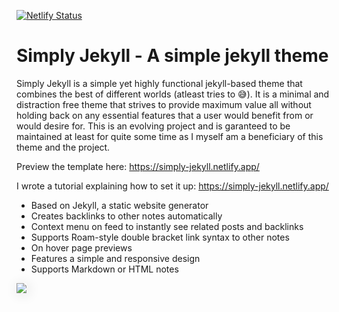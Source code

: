 [![Netlify Status](https://api.netlify.com/api/v1/badges/012e01cf-5700-481f-a612-6df1c28d016b/deploy-status)](https://app.netlify.com/sites/simply-jekyll/deploys)

# Simply Jekyll - A simple jekyll theme

Simply Jekyll is a simple yet highly functional jekyll-based theme that combines the best of different worlds (atleast tries to 😅). It is a minimal and distraction free theme that strives to provide maximum value all without holding back on any essential features that a user would benefit from or would desire for. This is an evolving project and is garanteed to be maintained at least for quite some time as I myself am a beneficiary of this theme and the project.

Preview the template here: https://simply-jekyll.netlify.app/

I wrote a tutorial explaining how to set it up: https://simply-jekyll.netlify.app/

- Based on Jekyll, a static website generator
- Creates backlinks to other notes automatically
- Context menu on feed to instantly see related posts and backlinks
- Supports Roam-style double bracket link syntax to other notes
- On hover page previews
- Features a simple and responsive design
- Supports Markdown or HTML notes


<img src="https://www.dropbox.com/s/46yfu5fwvfugfvc/end_result.JPG?raw=1" style="box-shadow: 2px 2px 20px 0 #ddd;"/>
